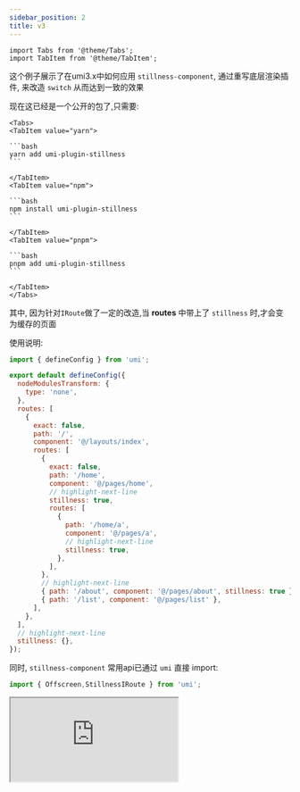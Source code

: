 ```yaml
---
sidebar_position: 2
title: v3
---
```


```mdx-code-block
import Tabs from '@theme/Tabs';
import TabItem from '@theme/TabItem';
```

这个例子展示了在umi3.x中如何应用 `stillness-component`, 通过重写底层渲染插件, 来改造 `switch` 从而达到一致的效果

现在这已经是一个公开的包了,只需要:

````mdx-code-block
<Tabs>
<TabItem value="yarn">

```bash
yarn add umi-plugin-stillness
```

</TabItem>
<TabItem value="npm">

```bash
npm install umi-plugin-stillness
```

</TabItem>
<TabItem value="pnpm">

```bash
pnpm add umi-plugin-stillness
```

</TabItem>
</Tabs>
````

其中, 因为针对`IRoute`做了一定的改造,当 **routes** 中带上了 `stillness` 时,才会变为缓存的页面

使用说明:

```js title=".umirc.ts"
import { defineConfig } from 'umi';

export default defineConfig({
  nodeModulesTransform: {
    type: 'none',
  },
  routes: [
    {
      exact: false,
      path: '/',
      component: '@/layouts/index',
      routes: [
        {
          exact: false,
          path: '/home',
          component: '@/pages/home',
          // highlight-next-line
          stillness: true,
          routes: [
            {
              path: '/home/a',
              component: '@/pages/a',
              // highlight-next-line
              stillness: true,
            },
          ],
        },
        // highlight-next-line
        { path: '/about', component: '@/pages/about', stillness: true },
        { path: '/list', component: '@/pages/list' },
      ],
    },
  ],
  // highlight-next-line
  stillness: {},
});
```

同时, `stillness-component` 常用api已通过 `umi` 直接 import:

```jsx
import { Offscreen,StillnessIRoute } from 'umi';
```

<iframe src="https://codesandbox.io/embed/05-example-umi-v3-plugin-puubqt?fontsize=14&hidenavigation=1&theme=dark&view=preview"
     style={{width:"100%",height:"500px",border:0, borderRadius: "4px", overflow:"hidden"}}
     title="05-example-umi-v3-plugin"
     allow="accelerometer; ambient-light-sensor; camera; encrypted-media; geolocation; gyroscope; hid; microphone; midi; payment; usb; vr; xr-spatial-tracking"
     sandbox="allow-forms allow-modals allow-popups allow-presentation allow-same-origin allow-scripts"
   ></iframe>